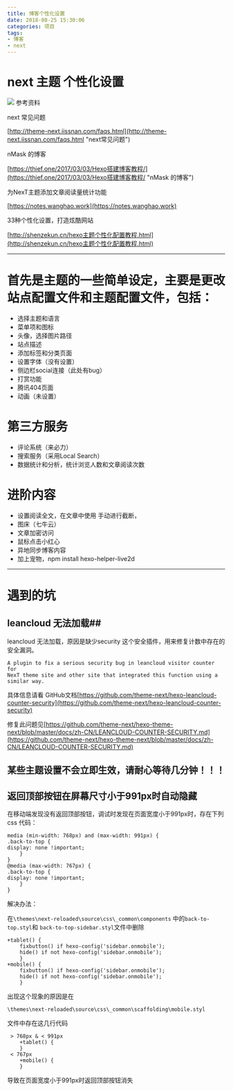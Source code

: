 ```yaml
---
title: 博客个性化设置
date: 2018-08-25 15:30:06
categories: 项目
tags:
- 博客
- next
---
```

# next 主题 个性化设置 #
<img src="images/next.jpg">
<!-- more -->
参考资料

next 常见问题

 [http://theme-next.iissnan.com/faqs.html](http://theme-next.iissnan.com/faqs.html "next常见问题")

nMask 的博客

[https://thief.one/2017/03/03/Hexo搭建博客教程/](https://thief.one/2017/03/03/Hexo搭建博客教程/ "nMask 的博客")

为NexT主题添加文章阅读量统计功能

[https://notes.wanghao.work](https://notes.wanghao.work)

33种个性化设置，打造炫酷网站

[http://shenzekun.cn/hexo主题个性化配置教程.html](http://shenzekun.cn/hexo主题个性化配置教程.html)

----------


# 首先是主题的一些简单设定，主要是更改站点配置文件和主题配置文件，包括： #
- 选择主题和语言
- 菜单项和图标
- 头像，选择图片路径
- 站点描述
- 添加标签和分类页面
- 设置字体（没有设置）
- 侧边栏social连接（此处有bug）
- 打赏功能
- 腾讯404页面
- 动画（未设置）

# 第三方服务 #
- 评论系统（来必力）
- 搜索服务（采用Local Search）
- 数据统计和分析，统计浏览人数和文章阅读次数


# 进阶内容 #

- 设置阅读全文，在文章中使用 <!-- more --> 手动进行截断，
- 图床（七牛云）
- 文章加密访问
- 鼠标点击小红心
- 异地同步博客内容
- 加上宠物，npm install hexo-helper-live2d


----------
# 遇到的坑 #

## leancloud 无法加载##
leancloud 无法加载，原因是缺少security 这个安全插件，用来修复计数中存在的安全漏洞。

    A plugin to fix a serious security bug in leancloud visitor counter for
	NexT theme site and other site that integrated this function using a similar way.

具体信息请看 GitHub文档[https://github.com/theme-next/hexo-leancloud-counter-security](https://github.com/theme-next/hexo-leancloud-counter-security)

修复此问题见[https://github.com/theme-next/hexo-theme-next/blob/master/docs/zh-CN/LEANCLOUD-COUNTER-SECURITY.md](https://github.com/theme-next/hexo-theme-next/blob/master/docs/zh-CN/LEANCLOUD-COUNTER-SECURITY.md)

## 某些主题设置不会立即生效，请耐心等待几分钟！！！ ##

## 返回顶部按钮在屏幕尺寸小于991px时自动隐藏 ##
在移动端发现没有返回顶部按钮，调试时发现在页面宽度小于991px时，存在下列css 代码：

    media (min-width: 768px) and (max-width: 991px) {
  	.back-to-top {
    display: none !important;
  		}
	}
	@media (max-width: 767px) {
  	.back-to-top {
    display: none !important;
  		}
	}
解决办法：

在`\themes\next-reloaded\source\css\_common\components`
中的`back-to-top.styl`和 `back-to-top-sidebar.styl`文件中删除

    
  	+tablet() {
    	fixbutton() if hexo-config('sidebar.onmobile');
    	hide() if not hexo-config('sidebar.onmobile');
  		}
  	+mobile() {
    	fixbutton() if hexo-config('sidebar.onmobile');
    	hide() if not hexo-config('sidebar.onmobile');
 		}

出现这个现象的原因是在 

`\themes\next-reloaded\source\css\_common\scaffolding\mobile.styl` 

文件中存在这几行代码

     > 768px & < 991px
		+tablet() {
		}
	 < 767px
		+mobile() {
		}



导致在页面宽度小于991px时返回顶部按钮消失

